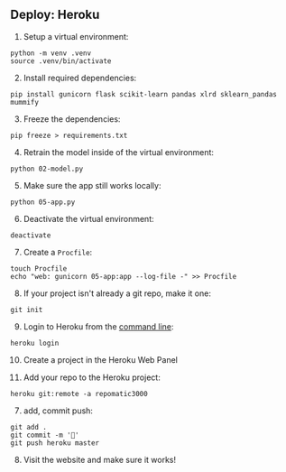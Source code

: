 ## Deploy: Heroku

1. Setup a virtual environment:

```
python -m venv .venv
source .venv/bin/activate
```

2. Install required dependencies:

```
pip install gunicorn flask scikit-learn pandas xlrd sklearn_pandas mummify 
```

3. Freeze the dependencies:

```
pip freeze > requirements.txt
```

4. Retrain the model inside of the virtual environment:

```
python 02-model.py
```

5. Make sure the app still works locally:

```
python 05-app.py
```

6. Deactivate the virtual environment:

```
deactivate
```

7. Create a `Procfile`:

```
touch Procfile
echo "web: gunicorn 05-app:app --log-file -" >> Procfile
```

8. If your project isn't already a git repo, make it one:

```
git init
```

9. Login to Heroku from the [command line](https://devcenter.heroku.com/articles/heroku-cli):

```
heroku login
```

10. Create a project in the Heroku Web Panel

6. Add your repo to the Heroku project:

```
heroku git:remote -a repomatic3000
```

7. add, commit push:

```
git add .
git commit -m '🚀'
git push heroku master
```

8. Visit the website and make sure it works!

